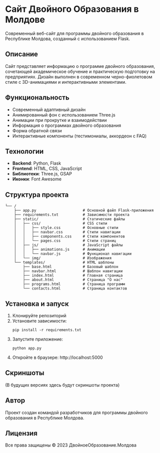 # Сайт Двойного Образования в Молдове

Современный веб-сайт для программы двойного образования в Республике Молдова, созданный с использованием Flask.

## Описание

Сайт представляет информацию о программе двойного образования, сочетающей академическое обучение и практическую подготовку на предприятиях. Дизайн выполнен в современном черно-фиолетовом стиле с 3D-анимациями и интерактивными элементами.

## Функциональность

- Современный адаптивный дизайн
- Анимированный фон с использованием Three.js
- Анимации при прокрутке и взаимодействии
- Информация о программах двойного образования
- Форма обратной связи
- Интерактивные компоненты (тестимониалы, аккордеон с FAQ)

## Технологии

- **Backend**: Python, Flask
- **Frontend**: HTML, CSS, JavaScript
- **Библиотеки**: Three.js, GSAP
- **Иконки**: Font Awesome

## Структура проекта

```
└── /
    ├── app.py                     # Основной файл Flask-приложения
    ├── requirements.txt           # Зависимости проекта
    ├── static/                    # Статические файлы
    │   ├── css/                   # CSS стили
    │   │   ├── style.css          # Основные стили
    │   │   ├── navbar.css         # Стили навигации
    │   │   ├── components.css     # Стили компонентов
    │   │   └── pages.css          # Стили страниц
    │   ├── js/                    # JavaScript файлы
    │   │   ├── animations.js      # Анимации
    │   │   └── navbar.js          # Функционал навигации
    │   └── img/                   # Изображения
    └── templates/                 # HTML шаблоны
        ├── base.html              # Базовый шаблон
        ├── navbar.html            # Шаблон навигации
        ├── index.html             # Главная страница
        ├── about.html             # Страница "О нас"
        ├── programs.html          # Страница программ
        └── contacts.html          # Страница контактов
```

## Установка и запуск

1. Клонируйте репозиторий
2. Установите зависимости:
   ```
   pip install -r requirements.txt
   ```
3. Запустите приложение:
   ```
   python app.py
   ```
4. Откройте в браузере: http://localhost:5000

## Скриншоты

(В будущих версиях здесь будут скриншоты проекта)

## Автор

Проект создан командой разработчиков для программы двойного образования в Республике Молдова.

## Лицензия

Все права защищены © 2023 ДвойноеОбразование.Молдова 